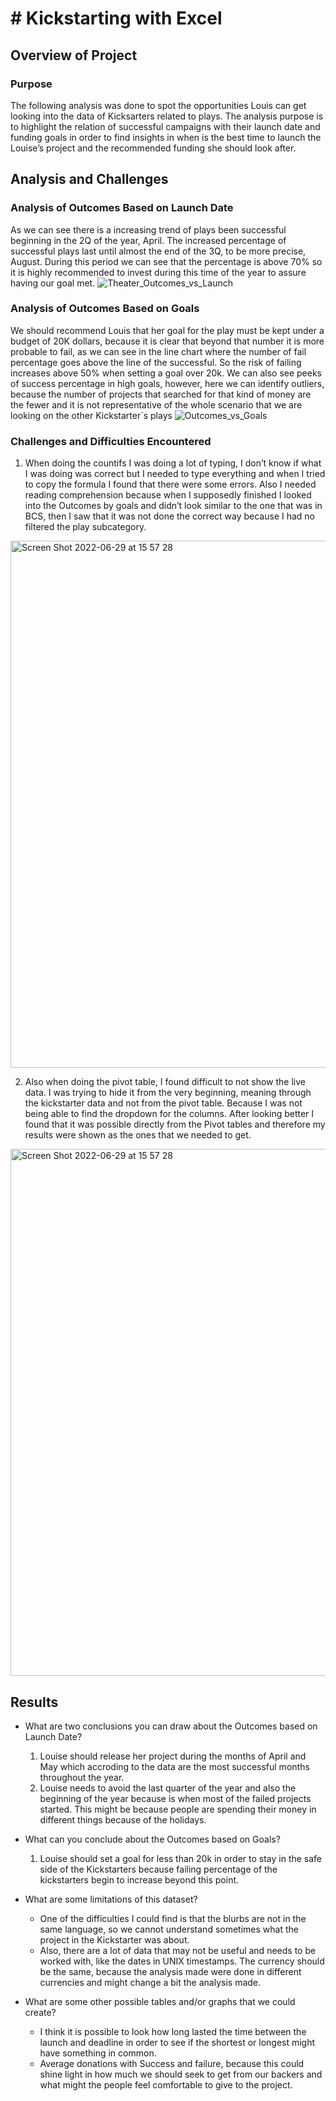 # # Kickstarting with Excel

## Overview of Project
### Purpose
The following analysis was done to spot the opportunities Louis can get looking into the data of Kicksarters related to plays. The analysis purpose is to highlight the relation of successful campaigns with their launch date and funding goals in order to find insights in when is the best time to launch the Louise’s project and the recommended funding she should look after.
## Analysis and Challenges
### Analysis of Outcomes Based on Launch Date
As we can see there is a increasing trend of plays been successful beginning in the 2Q of the year, April. The increased percentage of successful plays last until almost the end of the 3Q, to be more precise, August. During this period we can see that the percentage is above 70% so it is highly recommended to invest during this time of the year to assure having our goal met.
![Theater_Outcomes_vs_Launch](https://user-images.githubusercontent.com/104656920/176547161-8700cbc2-478a-4191-bcfc-62361bc343f8.png)
### Analysis of Outcomes Based on Goals
We should recommend Louis that her goal for the play must be kept under a budget of 20K dollars, because it is clear that beyond that number it is more probable to fail, as we can see in the line chart where the number of fail percentage goes above the line of the successful. So the risk of failing increases above 50% when setting a goal over 20k.
We can also see peeks of success percentage in high goals, however, here we can identify outliers, because the number of projects that searched for that kind of money are the fewer and it is not representative of the whole scenario that we are looking on the other Kickstarter´s plays
![Outcomes_vs_Goals](https://user-images.githubusercontent.com/104656920/176547181-56f6e87f-fc01-4422-a996-283792dc9853.png)

### Challenges and Difficulties Encountered
1. When doing the countifs I was doing a lot of typing, I don’t know if what I was doing was correct but I needed to type everything and when I tried to copy the formula I found that there were some errors. Also I needed reading comprehension because when I supposedly finished I looked into the Outcomes by goals and didn’t look similar to the one that was in BCS, then I saw that it was not done the correct way because I had no filtered the play subcategory.
<img width="843" alt="Screen Shot 2022-06-29 at 15 57 28" src="https://user-images.githubusercontent.com/104656920/176546600-38a67ae9-fb81-4a54-a5c4-08ff9179968b.png">

2. Also when doing the pivot table, I found difficult to not show the live data. I was trying to hide it from the very beginning, meaning through the kickstarter data and not from the pivot table. Because I was not being able to find the dropdown for the columns. After looking better I found that it was possible directly from the Pivot tables and therefore my results were shown as the ones that we needed to get.
<img width="843" alt="Screen Shot 2022-06-29 at 15 57 28" src="https://user-images.githubusercontent.com/104656920/176546544-e1b30ec3-1fe5-4806-bdde-be024889177b.png">

## Results

- What are two conclusions you can draw about the Outcomes based on Launch Date?
  1. Louise should release her project during the months of April and May which accroding to the data are the most successful months throughout the year.
  2. Louise needs to avoid the last quarter of the year and also the beginning of the year because is when most of the failed projects started. This might be because people are spending their money in different things because of the holidays.

- What can you conclude about the Outcomes based on Goals?
  1. Louise should set a goal for less than 20k in order to stay in the safe side of the Kickstarters because failing percentage of the kickstarters begin to increase beyond this point.

- What are some limitations of this dataset?
  * One of the difficulties I could find is that the blurbs are not in the same language, so we cannot understand sometimes what the project in the Kickstarter was about.
  * Also, there are a lot of data that may not be useful and needs to be worked with, like the dates in UNIX timestamps. The currency should be the same, because the analysis made were done in different currencies and might change a bit the analysis made.
- What are some other possible tables and/or graphs that we could create?
  * I think it is possible to look how long lasted the time between the launch and deadline in order to see if the shortest or longest might have something in common.
  * Average donations with Success and failure, because this could shine light in how much we should seek to get from our backers and what might the people feel comfortable to give to the project.
